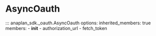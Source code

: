 # AsyncOauth

::: anaplan_sdk._oauth.AsyncOauth
    options:
        inherited_members: true
        members:
        - __init__
        - authorization_url
        - fetch_token
